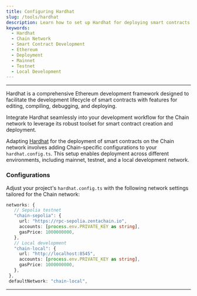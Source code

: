 ```yaml
---
title: Configuring Hardhat
slug: /tools/hardhat
description: Learn how to set up Hardhat for deploying smart contracts on the Chain network, including detailed instructions for mainnet, testnet, and local development environments.
keywords:
  - Hardhat
  - Chain Network
  - Smart Contract Development
  - Ethereum
  - Deployment
  - Mainnet
  - Testnet
  - Local Development
---
```


---

Hardhat is a comprehensive Ethereum development framework designed to facilitate the development lifecycle of smart contracts with features for editing, compiling, debugging, and deploying.

Integrate Hardhat seamlessly into your development workflow for the Chain network to leverage its robust toolset for smart contract creation and deployment.

Adapting [Hardhat](https://hardhat.org/) for the deployment of smart contracts on the Chain network involves adding Chain-specific configurations to your `hardhat.config.ts`. This setup enables deployment across different environments, including mainnet, testnet, and a local development network.

### Configurations

Adjust your project's `hardhat.config.ts` with the following network settings tailored for the Chain network:

```typescript
networks: {
   // Sepolia testnet
   "chain-sepolia": {
     url: "https://rpc-sepolia.zentachain.io",
     accounts: [process.env.PRIVATE_KEY as string],
     gasPrice: 1000000000,
   },
   // Local development
   "chain-local": {
     url: "http://localhost:8545",
     accounts: [process.env.PRIVATE_KEY as string],
     gasPrice: 1000000000,
   },
 },
 defaultNetwork: "chain-local",

```
---


